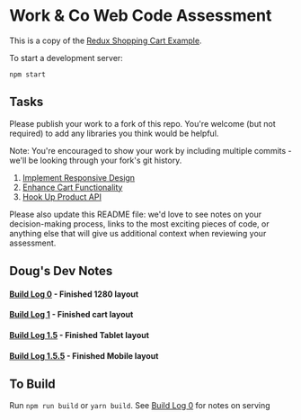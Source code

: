 # Work & Co Web Code Assessment

This is a copy of the [Redux Shopping Cart Example](https://github.com/reactjs/redux/tree/master/examples/shopping-cart).

To start a development server:

```
npm start
```

## Tasks

Please publish your work to a fork of this repo. You're welcome (but not required) to add any libraries you think would be helpful.

Note: You're encouraged to show your work by including multiple commits - we'll be looking through your fork's git history.

1. [Implement Responsive Design](/tasks/01-responsive-design.md)
2. [Enhance Cart Functionality](/tasks/02-cart-enhancements.md)
3. [Hook Up Product API](/tasks/03-product-api.md)

Please also update this README file: we'd love to see notes on your decision-making process, links to the most exciting pieces of code, or anything else that will give us additional context when reviewing your assessment.

## Doug's Dev Notes

#### [Build Log 0](/build-logs/build-log-0.md) - Finished 1280 layout

#### [Build Log 1](/build-logs/build-log-1.md) - Finished cart layout

#### [Build Log 1.5](/build-logs/build-log-1-5.md) - Finished Tablet layout

#### [Build Log 1.5.5](/build-logs/build-log-1-5-5.md) - Finished Mobile layout

## To Build
Run `npm run build` or `yarn build`. See [Build Log 0](/build-logs/build-log-0.md) for notes on serving
